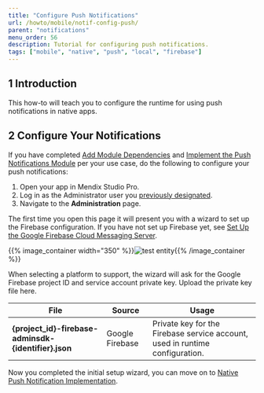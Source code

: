 ```yaml
---
title: "Configure Push Notifications"
url: /howto/mobile/notif-config-push/
parent: "notifications"
menu_order: 56
description: Tutorial for configuring push notifications.
tags: ["mobile", "native", "push", "local", "firebase"]
---
```


## 1 Introduction 

This how-to will teach you to configure the runtime for using push notifications in native apps. 

## 2 Configure Your Notifications

If you have completed [Add Module Dependencies](notif-add-module-depends) and [Implement the Push Notifications Module](notif-implement-module) per your use case, do the following to configure your push notifications:

1. Open your app in Mendix Studio Pro.
1. Log in as the Administrator user you [previously designated](notif-implement-module#config).
1. Navigate to the **Administration** page.

The first time you open this page it will present you with a wizard to set up the Firebase configuration. If you have not set up Firebase yet, see [Set Up the Google Firebase Cloud Messaging Server](setting-up-google-firebase-cloud-messaging-server). 

{{% image_container width="350" %}}![test entity](attachments/native-push/push-setup-wizard.png){{% /image_container %}}

When selecting a platform to support, the wizard will ask for the Google Firebase project ID and service account private key. Upload the private key file here.

| **File**    | **Source**   | **Usage**      |
| -------- | -------- | ------- |
| **{project_id}-firebase-adminsdk-{identifier}.json** | Google Firebase | Private key for the Firebase service account, used in runtime configuration. |  

Now you completed the initial setup wizard, you can move on to [Native Push Notification Implementation](notif-implement-native).